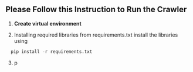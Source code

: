 
## Please Follow this Instruction to Run the Crawler

1. **Create virtual environment**

2. Installing required libraries 
   from requirements.txt install the libraries using
  ```python
    pip install -r requirements.txt
  ```

3. p